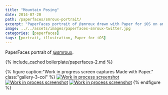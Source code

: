 ```yaml
---
title: "Mountain Posing"
date: 2014-07-20
path: /paperfaces/smroux-portrait/
excerpt: "PaperFaces portrait of @smroux drawn with Paper for iOS on an iPad."
image: ../../assets/images/paperfaces-smroux-twitter.jpg
categories: [paperfaces]
tags: [portrait, illustration, Paper for iOS]
---
```


PaperFaces portrait of [@smroux](https://twitter.com/smroux).

{% include_cached boilerplate/paperfaces-2.md %}

{% figure caption:"Work in progress screen captures Made with Paper." class:"gallery-3-col" %}
[![Work in process screenshot](../../assets/images/paperfaces-smroux-process-1-600.jpg)](../../assets/images/paperfaces-smroux-process-1-lg.jpg) [![Work in process screenshot](../../assets/images/paperfaces-smroux-process-2-600.jpg)](../../assets/images/paperfaces-smroux-process-2-lg.jpg) [![Work in process screenshot](../../assets/images/paperfaces-smroux-process-3-600.jpg)](../../assets/images/paperfaces-smroux-process-3-lg.jpg)
{% endfigure %}

